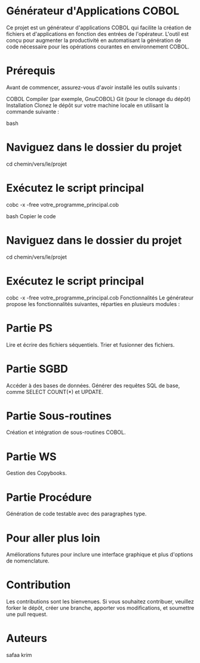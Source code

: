 # Générateur d'Applications COBOL
Ce projet est un générateur d'applications COBOL qui facilite la création de fichiers et d'applications en fonction des entrées de l'opérateur. L'outil est conçu pour augmenter la productivité en automatisant la génération de code nécessaire pour les opérations courantes en environnement COBOL.

# Prérequis
Avant de commencer, assurez-vous d'avoir installé les outils suivants :

COBOL Compiler (par exemple, GnuCOBOL)
Git (pour le clonage du dépôt)
Installation
Clonez le dépôt sur votre machine locale en utilisant la commande suivante :

bash
# Naviguez dans le dossier du projet
cd chemin/vers/le/projet

# Exécutez le script principal
cobc -x -free votre_programme_principal.cob


 bash
Copier le code
# Naviguez dans le dossier du projet
cd chemin/vers/le/projet

# Exécutez le script principal
cobc -x -free votre_programme_principal.cob
Fonctionnalités
Le générateur propose les fonctionnalités suivantes, réparties en plusieurs modules :

# Partie PS
Lire et écrire des fichiers séquentiels.
Trier et fusionner des fichiers.
# Partie SGBD
Accéder à des bases de données.
Générer des requêtes SQL de base, comme SELECT COUNT(*) et UPDATE.
# Partie Sous-routines
Création et intégration de sous-routines COBOL.
# Partie WS
Gestion des Copybooks.
# Partie Procédure
Génération de code testable avec des paragraphes type.
# Pour aller plus loin
Améliorations futures pour inclure une interface graphique et plus d'options de nomenclature.
# Contribution
Les contributions sont les bienvenues. Si vous souhaitez contribuer, veuillez forker le dépôt, créer une branche, apporter vos modifications, et soumettre une pull request.

# Auteurs
safaa krim 
